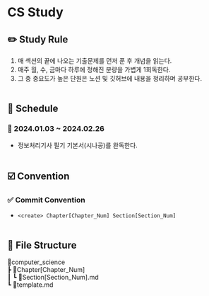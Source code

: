 # CS Study
## ✏️ Study Rule
1. 매 섹션의 끝에 나오는 기출문제를 먼저 푼 후 개념을 읽는다.
2. 매주 월, 수, 금마다 하루에 정해진 분량을 가볍게 1회독한다.
3. 그 중 중요도가 높은 단원은 노션 및 깃허브에 내용을 정리하며 공부한다.
<br><br>

## 📌 Schedule
### 📅 2024.01.03 ~ 2024.02.26
- 정보처리기사 필기 기본서(시나공)를 완독한다.
<br><br>

## ☑️ Convention
### ✅ Commit Convention
- `<create> Chapter[Chapter_Num] Section[Section_Num]`
<br><br>

## 📁 File Structure
📂computer_science  
┣ 📂Chapter[Chapter_Num]  
┃ ┗ 📝Section[Section_Num].md  
┗ 📝template.md
